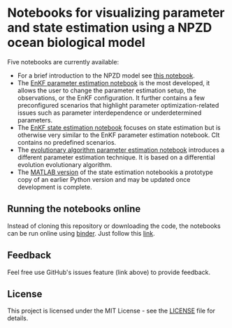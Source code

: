 # Notebooks for visualizing parameter and state estimation using a NPZD ocean biological model

Five notebooks are currently available:

 * For a brief introduction to the NPZD model see [this notebook](npzd.ipynb).
 * The [EnKF parameter estimation notebook](parameter_estimation_enkf.ipynb) is the most developed, it allows the user to change the parameter estimation setup, the observations, or the EnKF configuration. It further contains a few preconfigured scenarios that highlight parameter optimization-related issues such as parameter interdependence or underdetermined parameters.
 * The [EnKF state estimation notebook](state_estimation_enkf.ipynb) focuses on state estimation but is otherwise very similar to the EnKF parameter estimation notebook. CIt contains no predefined scenarios.
 * The [evolutionary algorithm parameter estimation notebook](parameter_estimation_de.ipynb) introduces a different parameter estimation technique. It is based on a differential evolution evolutionary algorithm.
 * The [MATLAB version](state_estimation_enkf_matlab.ipynb) of the state estimation notebookis a prototype copy of an earlier Python version and may be updated once development is complete.

## Running the notebooks online

Instead of cloning this repository or downloading the code, the notebooks can be run online using [binder](https://mybinder.org/).
Just follow this [link](https://mybinder.org/v2/gh/jpmattern/obm-primer/HEAD).

## Feedback

Feel free use GitHub's issues feature (link above) to provide feedback.

## License

This project is licensed under the MIT License - see the [LICENSE](LICENSE) file for details.
